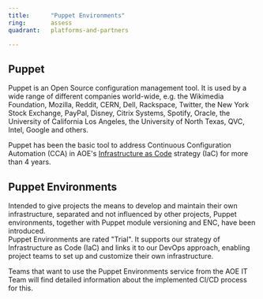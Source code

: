 ```yaml
---
title:      "Puppet Environments"
ring:       assess
quadrant:   platforms-and-partners

---
```


Puppet
------

Puppet is an Open Source configuration management tool. It is used by a wide range of different companies world-wide, e.g. the Wikimedia Foundation, Mozilla, Reddit, CERN, Dell, Rackspace, Twitter, the New York Stock Exchange, PayPal, Disney, Citrix Systems, Spotify, Oracle, the University of California Los Angeles, the University of North Texas, QVC, Intel, Google and others.

Puppet has been the basic tool to address Continuous Configuration Automation (CCA) in AOE's [Infrastructure as Code](/infrastructure-and-operational-technology/infrastructure-as-code.html) strategy (IaC) for more than 4 years.

Puppet Environments
-------------------

Intended to give projects the means to develop and maintain their own infrastructure, separated and not influenced by other projects, Puppet environments, together with Puppet module versioning and ENC, have been introduced.\
Puppet Environments are rated "Trial". It supports our strategy of Infrastructure as Code (IaC) and links it to our DevOps approach, enabling project teams to set up and customize their own infrastructure. 

Teams that want to use the Puppet Environments service from the AOE IT Team will find detailed information about the implemented CI/CD process for this.

